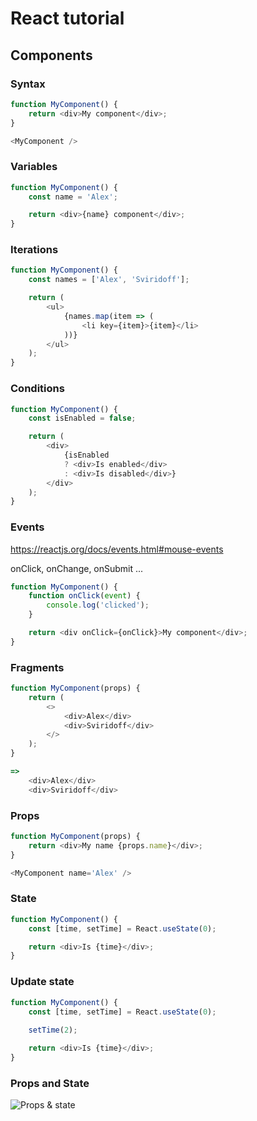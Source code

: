 # React tutorial

## Components


### Syntax

```javascript
function MyComponent() {
    return <div>My component</div>;
}

<MyComponent />
```


### Variables

```javascript
function MyComponent() {
    const name = 'Alex';

    return <div>{name} component</div>;
}
```


### Iterations

```javascript
function MyComponent() {
    const names = ['Alex', 'Sviridoff'];

    return (
        <ul>
            {names.map(item => (
                <li key={item}>{item}</li>
            ))}
        </ul>
    );
}
```


### Conditions

```javascript
function MyComponent() {
    const isEnabled = false;

    return (
        <div>
            {isEnabled
            ? <div>Is enabled</div>
            : <div>Is disabled</div>}
        </div>
    );
}
```


### Events

https://reactjs.org/docs/events.html#mouse-events

onClick, onChange, onSubmit  ...


```javascript
function MyComponent() {
    function onClick(event) {
        console.log('clicked');
    }

    return <div onClick={onClick}>My component</div>;
}
```

### Fragments

```javascript
function MyComponent(props) {
    return (
        <>
            <div>Alex</div>
            <div>Sviridoff</div>
        </>
    );
}

=>
    <div>Alex</div>
    <div>Sviridoff</div>
```


### Props

```javascript
function MyComponent(props) {
    return <div>My name {props.name}</div>;
}

<MyComponent name='Alex' />
```


### State

```javascript
function MyComponent() {
    const [time, setTime] = React.useState(0);

    return <div>Is {time}</div>;
}
```


### Update state

```javascript
function MyComponent() {
    const [time, setTime] = React.useState(0);
    
    setTime(2);

    return <div>Is {time}</div>;
}
```


### Props and State


![Props & state](https://scriptverse.academy/img/tutorials/reactjs-props-state.png)











